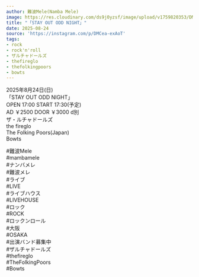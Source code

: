 ```yaml
---
author: 難波Mele(Namba Mele)
image: https://res.cloudinary.com/ds9j0yzsf/image/upload/v1759820353/DMCea-exAoT.jpg
title: "「STAY OUT ODD NIGHT」"
date: 2025-08-24
source: 'https://instagram.com/p/DMCea-exAoT'
tags:
- rock
- rock'n'roll
- ザルチャドールズ
- thefireglo
- thefolkingpoors
- bowts
---
```

2025年8月24日(日)<br>
「STAY OUT ODD NIGHT」<br>
OPEN 17:00 START 17:30(予定)<br>
AD ￥2500 DOOR ￥3000 d別<br>
ザ・ルチャドールズ<br>
the fireglo<br>
The Folking Poors(Japan)<br>
Bowts

#難波Mele<br>
#mambamele<br>
#ナンバメレ<br>
#難波メレ<br>
#ライブ<br>
#LIVE<br>
#ライブハウス<br>
#LIVEHOUSE<br>
#ロック<br>
#ROCK<br>
#ロックンロール<br>
#大阪<br>
#OSAKA<br>
#出演バンド募集中<br>
#ザルチャドールズ<br>
#thefireglo<br>
#TheFolkingPoors<br>
#Bowts